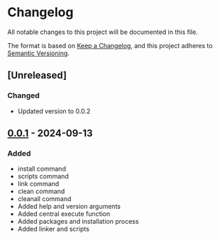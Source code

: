 # Changelog

All notable changes to this project will be documented in this file.

The format is based on [Keep a Changelog](https://keepachangelog.com/en/1.1.0/), and this project adheres to [Semantic Versioning](https://semver.org/spec/v2.0.0.html).


## [Unreleased]

### Changed

- Updated version to 0.0.2


## [0.0.1] - 2024-09-13 

### Added

- install command
- scripts command
- link command
- clean command
- cleanall command
- Added help and version arguments
- Added central execute function
- Added packages and installation process
- Added linker and scripts


[0.0.1]: https://github.com/KDesp73/dotman/releases/tag/v0.0.1

